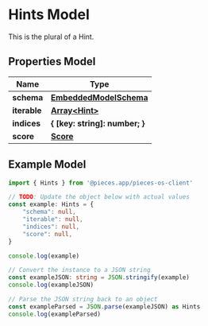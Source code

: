 
# Hints Model

This is the plural of a Hint.

## Properties Model

Name | Type
------------ | -------------
**schema** | [**EmbeddedModelSchema**](EmbeddedModelSchema)
**iterable** | [**Array&lt;Hint&gt;**](Hint)
**indices** | **\{ [key: string]: number; \}**
**score** | [**Score**](Score)

## Example Model

```typescript
import { Hints } from '@pieces.app/pieces-os-client'

// TODO: Update the object below with actual values
const example: Hints = {
    "schema": null,
    "iterable": null,
    "indices": null,
    "score": null,
}

console.log(example)

// Convert the instance to a JSON string
const exampleJSON: string = JSON.stringify(example)
console.log(exampleJSON)

// Parse the JSON string back to an object
const exampleParsed = JSON.parse(exampleJSON) as Hints
console.log(exampleParsed)
```


